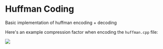 # Huffman Coding

Basic implementation of huffman encoding + decoding

Here's an example compression factor when encoding the `huffman.cpp` file:

![](https://media.discordapp.net/attachments/418699380833648644/977534952923078666/unknown.png)